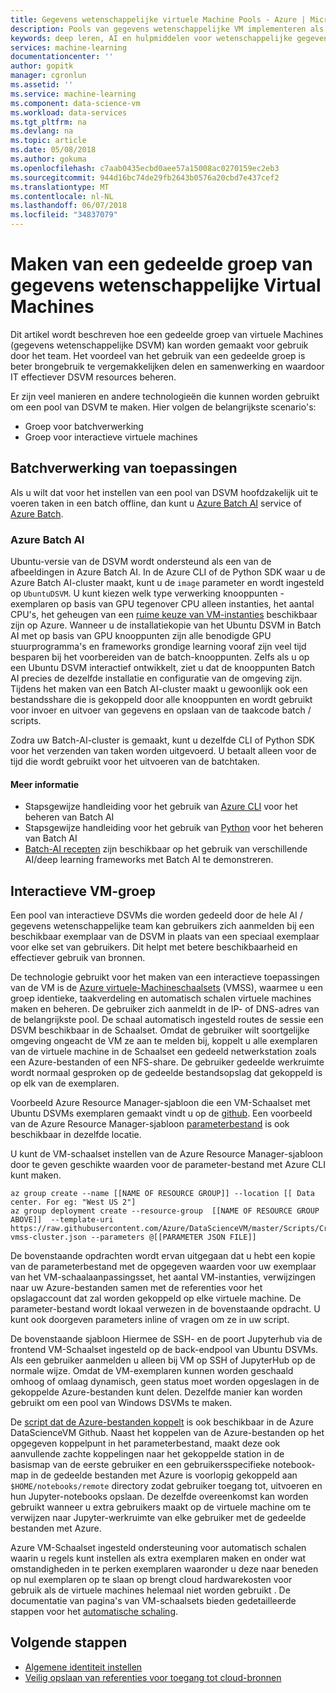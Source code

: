 ```yaml
---
title: Gegevens wetenschappelijke virtuele Machine Pools - Azure | Microsoft Docs
description: Pools van gegevens wetenschappelijke VM implementeren als een gedeelde bron voor het team
keywords: deep leren, AI en hulpmiddelen voor wetenschappelijke gegevens, gegevens wetenschappelijke virtuele machine, georuimtelijke analytics, team gegevens wetenschappelijke processen
services: machine-learning
documentationcenter: ''
author: gopitk
manager: cgronlun
ms.assetid: ''
ms.service: machine-learning
ms.component: data-science-vm
ms.workload: data-services
ms.tgt_pltfrm: na
ms.devlang: na
ms.topic: article
ms.date: 05/08/2018
ms.author: gokuma
ms.openlocfilehash: c7aab0435ecbd0aee57a15008ac0270159ec2eb3
ms.sourcegitcommit: 944d16bc74de29fb2643b0576a20cbd7e437cef2
ms.translationtype: MT
ms.contentlocale: nl-NL
ms.lasthandoff: 06/07/2018
ms.locfileid: "34837079"
---
```

# <a name="creating-a-shared-pool-of-data-science-virtual-machines"></a>Maken van een gedeelde groep van gegevens wetenschappelijke Virtual Machines

Dit artikel wordt beschreven hoe een gedeelde groep van virtuele Machines (gegevens wetenschappelijke DSVM) kan worden gemaakt voor gebruik door het team. Het voordeel van het gebruik van een gedeelde groep is beter brongebruik te vergemakkelijken delen en samenwerking en waardoor IT effectiever DSVM resources beheren. 

Er zijn veel manieren en andere technologieën die kunnen worden gebruikt om een pool van DSVM te maken.  Hier volgen de belangrijkste scenario's:

* Groep voor batchverwerking
* Groep voor interactieve virtuele machines

## <a name="batch-processing-pool"></a>Batchverwerking van toepassingen
Als u wilt dat voor het instellen van een pool van DSVM hoofdzakelijk uit te voeren taken in een batch offline, dan kunt u [Azure Batch AI](https://docs.microsoft.com/azure/batch-ai/) service of [Azure Batch](https://docs.microsoft.com/azure/batch/). 

### <a name="azure-batch-ai"></a>Azure Batch AI
Ubuntu-versie van de DSVM wordt ondersteund als een van de afbeeldingen in Azure Batch AI. In de Azure CLI of de Python SDK waar u de Azure Batch AI-cluster maakt, kunt u de ```image``` parameter en wordt ingesteld op ```UbuntuDSVM```. U kunt kiezen welk type verwerking knooppunten - exemplaren op basis van GPU tegenover CPU alleen instanties, het aantal CPU's, het geheugen van een [ruime keuze van VM-instanties](https://azure.microsoft.com/pricing/details/virtual-machines/linux/) beschikbaar zijn op Azure. Wanneer u de installatiekopie van het Ubuntu DSVM in Batch AI met op basis van GPU knooppunten zijn alle benodigde GPU stuurprogramma's en frameworks grondige learning vooraf zijn veel tijd besparen bij het voorbereiden van de batch-knooppunten. Zelfs als u op een Ubuntu DSVM interactief ontwikkelt, ziet u dat de knooppunten Batch AI precies de dezelfde installatie en configuratie van de omgeving zijn. Tijdens het maken van een Batch AI-cluster maakt u gewoonlijk ook een bestandsshare die is gekoppeld door alle knooppunten en wordt gebruikt voor invoer en uitvoer van gegevens en opslaan van de taakcode batch / scripts. 

Zodra uw Batch-AI-cluster is gemaakt, kunt u dezelfde CLI of Python SDK voor het verzenden van taken worden uitgevoerd. U betaalt alleen voor de tijd die wordt gebruikt voor het uitvoeren van de batchtaken. 

#### <a name="more-information"></a>Meer informatie
* Stapsgewijze handleiding voor het gebruik van [Azure CLI](https://docs.microsoft.com/azure/batch-ai/quickstart-cli) voor het beheren van Batch AI
* Stapsgewijze handleiding voor het gebruik van [Python](https://docs.microsoft.com/azure/batch-ai/quickstart-python) voor het beheren van Batch AI
* [Batch-AI recepten](https://github.com/Azure/BatchAI) zijn beschikbaar op het gebruik van verschillende AI/deep learning frameworks met Batch AI te demonstreren.

## <a name="interactive-vm-pool"></a>Interactieve VM-groep

Een pool van interactieve DSVMs die worden gedeeld door de hele AI / gegevens wetenschappelijke team kan gebruikers zich aanmelden bij een beschikbaar exemplaar van de DSVM in plaats van een speciaal exemplaar voor elke set van gebruikers. Dit helpt met betere beschikbaarheid en effectiever gebruik van bronnen. 

De technologie gebruikt voor het maken van een interactieve toepassingen van de VM is de [Azure virtuele-Machineschaalsets](https://docs.microsoft.com/azure/virtual-machine-scale-sets/) (VMSS), waarmee u een groep identieke, taakverdeling en automatisch schalen virtuele machines maken en beheren. De gebruiker zich aanmeldt in de IP- of DNS-adres van de belangrijkste pool. De schaal automatisch ingesteld routes de sessie een DSVM beschikbaar in de Schaalset. Omdat de gebruiker wilt soortgelijke omgeving ongeacht de VM ze aan te melden bij, koppelt u alle exemplaren van de virtuele machine in de Schaalset een gedeeld netwerkstation zoals een Azure-bestanden of een NFS-share. De gebruiker gedeelde werkruimte wordt normaal gesproken op de gedeelde bestandsopslag dat gekoppeld is op elk van de exemplaren. 

Voorbeeld Azure Resource Manager-sjabloon die een VM-Schaalset met Ubuntu DSVMs exemplaren gemaakt vindt u op de [github](https://raw.githubusercontent.com/Azure/DataScienceVM/master/Scripts/CreateDSVM/Ubuntu/dsvm-vmss-cluster.json). Een voorbeeld van de Azure Resource Manager-sjabloon [parameterbestand](https://raw.githubusercontent.com/Azure/DataScienceVM/master/Scripts/CreateDSVM/Ubuntu/dsvm-vmss-cluster.parameters.json) is ook beschikbaar in dezelfde locatie. 

U kunt de VM-schaalset instellen van de Azure Resource Manager-sjabloon door te geven geschikte waarden voor de parameter-bestand met Azure CLI kunt maken. 

```
az group create --name [[NAME OF RESOURCE GROUP]] --location [[ Data center. For eg: "West US 2"]
az group deployment create --resource-group  [[NAME OF RESOURCE GROUP ABOVE]]  --template-uri https://raw.githubusercontent.com/Azure/DataScienceVM/master/Scripts/CreateDSVM/Ubuntu/dsvm-vmss-cluster.json --parameters @[[PARAMETER JSON FILE]]
```
De bovenstaande opdrachten wordt ervan uitgegaan dat u hebt een kopie van de parameterbestand met de opgegeven waarden voor uw exemplaar van het VM-schaalaanpassingsset, het aantal VM-instanties, verwijzingen naar uw Azure-bestanden samen met de referenties voor het opslagaccount dat zal worden gekoppeld op elke virtuele machine. De parameter-bestand wordt lokaal verwezen in de bovenstaande opdracht. U kunt ook doorgeven parameters inline of vragen om ze in uw script.  

De bovenstaande sjabloon Hiermee de SSH- en de poort Jupyterhub via de frontend VM-Schaalset ingesteld op de back-endpool van Ubuntu DSVMs.  Als een gebruiker aanmelden u alleen bij VM op SSH of JupyterHub op de normale wijze. Omdat de VM-exemplaren kunnen worden geschaald omhoog of omlaag dynamisch, geen status moet worden opgeslagen in de gekoppelde Azure-bestanden kunt delen. Dezelfde manier kan worden gebruikt om een pool van Windows DSVMs te maken. 

De [script dat de Azure-bestanden koppelt](https://raw.githubusercontent.com/Azure/DataScienceVM/master/Extensions/General/mountazurefiles.sh) is ook beschikbaar in de Azure DataScienceVM Github. Naast het koppelen van de Azure-bestanden op het opgegeven koppelpunt in het parameterbestand, maakt deze ook aanvullende zachte koppelingen naar het gekoppelde station in de basismap van de eerste gebruiker en een gebruikersspecifieke notebook-map in de gedeelde bestanden met Azure is voorlopig gekoppeld aan ```$HOME/notebooks/remote``` directory zodat gebruiker toegang tot, uitvoeren en hun Jupyter-notebooks opslaan.  De dezelfde overeenkomst kan worden gebruikt wanneer u extra gebruikers maakt op de virtuele machine om te verwijzen naar Jupyter-werkruimte van elke gebruiker met de gedeelde bestanden met Azure. 

Azure VM-Schaalset ingesteld ondersteuning voor automatisch schalen waarin u regels kunt instellen als extra exemplaren maken en onder wat omstandigheden in te perken exemplaren waaronder u deze naar beneden op nul exemplaren op te slaan op brengt cloud hardwarekosten voor gebruik als de virtuele machines helemaal niet worden gebruikt . De documentatie van pagina's van VM-schaalsets bieden gedetailleerde stappen voor het [automatische schaling](https://docs.microsoft.com/azure/virtual-machine-scale-sets/virtual-machine-scale-sets-autoscale-overview).

## <a name="next-steps"></a>Volgende stappen

* [Algemene identiteit instellen](dsvm-common-identity.md)
* [Veilig opslaan van referenties voor toegang tot cloud-bronnen](dsvm-secure-access-keys.md)















